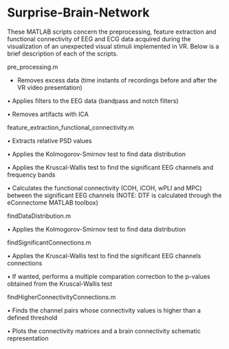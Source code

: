 # Surprise-Brain-Network
These MATLAB scripts concern the preprocessing, feature extraction and functional connectivity of EEG and ECG data acquired during the visualization of an unexpected visual stimuli implemented in VR. Below is a brief description of each of the scripts.

pre_processing.m

   - Removes excess data (time instants of recordings before and after the VR video presentation)

   • Applies filters to the EEG data (bandpass and notch filters)

   • Removes artifacts with ICA

feature_extraction_functional_connectivity.m

  • Extracts relative PSD values

  • Applies the Kolmogorov-Smirnov test to find data distribution

  • Applies the Kruscal-Wallis test to find the significant EEG channels and frequency bands

  • Calculates the functional connectivity (COH, iCOH, wPLI and MPC) between the significant EEG channels (NOTE: DTF is calculated through the eConnectome MATLAB toolbox)

findDataDistribution.m

  • Applies the Kolmogorov-Smirnov test to find data distribution

findSignificantConnections.m

  • Applies the Kruscal-Wallis test to find the significant EEG channels connections

  • If wanted, performs a multiple comparation correction to the p-values obtained from the Kruscal-Wallis test

findHigherConnectivityConnections.m

• Finds the channel pairs whose connectivity values is higher than a defined threshold

• Plots the connectivity matrices and a brain connectivity schematic representation
